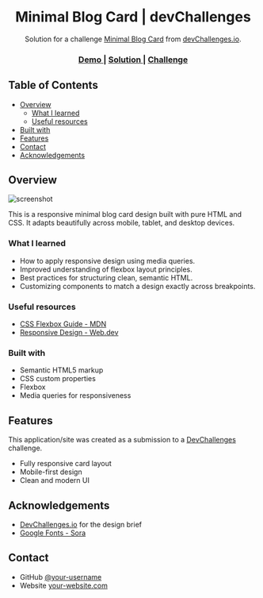 <h1 align="center">Minimal Blog Card | devChallenges</h1>

<div align="center">
   Solution for a challenge <a href="https://devchallenges.io/challenge/minimal-blog-card" target="_blank">Minimal Blog Card</a> from <a href="http://devchallenges.io" target="_blank">devChallenges.io</a>.
</div>

<div align="center">
  <h3>
    <a href="https://your-demo-link.com">
      Demo
    </a>
    <span> | </span>
    <a href="https://github.com/your-username/minimal-blog-card">
      Solution
    </a>
    <span> | </span>
    <a href="https://devchallenges.io/challenge/minimal-blog-card">
      Challenge
    </a>
  </h3>
</div>

## Table of Contents

- [Overview](#overview)
  - [What I learned](#what-i-learned)
  - [Useful resources](#useful-resources)
- [Built with](#built-with)
- [Features](#features)
- [Contact](#contact)
- [Acknowledgements](#acknowledgements)

## Overview

![screenshot](https://user-images.githubusercontent.com/16707738/92399059-5716eb00-f132-11ea-8b14-bcacdc8ec97b.png)

This is a responsive minimal blog card design built with pure HTML and CSS. It adapts beautifully across mobile, tablet, and desktop devices.

### What I learned

- How to apply responsive design using media queries.
- Improved understanding of flexbox layout principles.
- Best practices for structuring clean, semantic HTML.
- Customizing components to match a design exactly across breakpoints.

### Useful resources

- [CSS Flexbox Guide - MDN](https://developer.mozilla.org/en-US/docs/Web/CSS/CSS_Flexible_Box_Layout/Basic_Concepts_of_Flexbox)
- [Responsive Design - Web.dev](https://web.dev/learn/design/responsive/)

### Built with

- Semantic HTML5 markup
- CSS custom properties
- Flexbox
- Media queries for responsiveness

## Features

This application/site was created as a submission to a [DevChallenges](https://devchallenges.io/challenges-dashboard) challenge.

- Fully responsive card layout
- Mobile-first design
- Clean and modern UI

## Acknowledgements

- [DevChallenges.io](https://devchallenges.io) for the design brief
- [Google Fonts - Sora](https://fonts.google.com/specimen/Sora)

## Contact

- GitHub [@your-username](https://github.com/your-username)
- Website [your-website.com](https://your-website.com)
